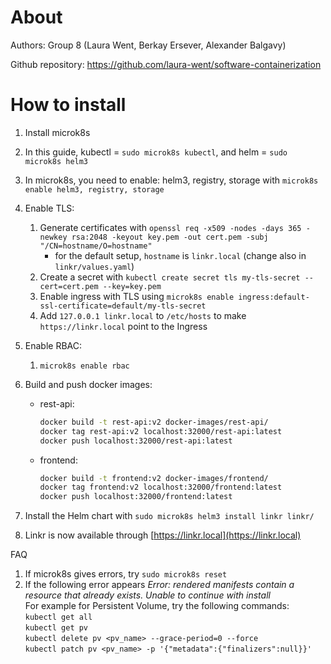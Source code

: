 # About
Authors: Group 8 (Laura Went, Berkay Ersever, Alexander Balgavy)

Github repository: https://github.com/laura-went/software-containerization

# How to install
1. Install microk8s
2. In this guide, kubectl = `sudo microk8s kubectl`, and helm = `sudo microk8s helm3`
3. In microk8s, you need to enable: helm3, registry, storage with `microk8s enable helm3, registry, storage`
4. Enable TLS:
    1. Generate certificates with `openssl req -x509 -nodes -days 365 -newkey rsa:2048 -keyout key.pem -out cert.pem -subj "/CN=hostname/O=hostname"`
        - for the default setup, `hostname` is `linkr.local` (change also in `linkr/values.yaml`)
    2. Create a secret with `kubectl create secret tls my-tls-secret --cert=cert.pem --key=key.pem`
    3. Enable ingress with TLS using `microk8s enable ingress:default-ssl-certificate=default/my-tls-secret`
    4. Add `127.0.0.1 linkr.local` to `/etc/hosts` to make `https://linkr.local` point to the Ingress
5. Enable RBAC:
   1. `microk8s enable rbac`
6. Build and push docker images:
    - rest-api:

      ```sh
      docker build -t rest-api:v2 docker-images/rest-api/
      docker tag rest-api:v2 localhost:32000/rest-api:latest
      docker push localhost:32000/rest-api:latest
      ```

    - frontend:

      ```sh
      docker build -t frontend:v2 docker-images/frontend/
      docker tag frontend:v2 localhost:32000/frontend:latest
      docker push localhost:32000/frontend:latest
      ```

7. Install the Helm chart with `sudo microk8s helm3 install linkr linkr/`
8. Linkr is now available through [https://linkr.local](https://linkr.local)

FAQ
1. If microk8s gives errors, try `sudo microk8s reset`
2. If the following error appears *Error: rendered manifests contain a resource that already exists. Unable to continue with install*
<br> For example for Persistent Volume, try the following commands:<br>
`kubectl get all`<br>
`kubectl get pv`<br>
`kubectl delete pv <pv_name> --grace-period=0 --force`<br>
`kubectl patch pv <pv_name> -p '{"metadata":{"finalizers":null}}'`
